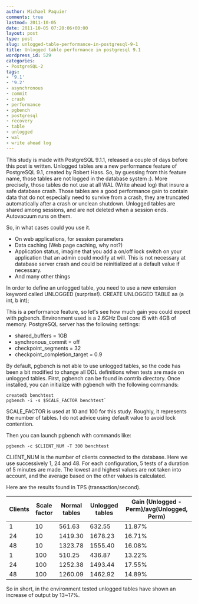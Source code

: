 ```yaml
---
author: Michael Paquier
comments: true
lastmod: 2011-10-05
date: 2011-10-05 07:20:06+00:00
layout: post
type: post
slug: unlogged-table-performance-in-postgresql-9-1
title: Unlogged table performance in postgresql 9.1
wordpress_id: 529
categories:
- PostgreSQL-2
tags:
- '9.1'
- '9.2'
- asynchronous
- commit
- crash
- performance
- pgbench
- postgresql
- recovery
- table
- unlogged
- wal
- write ahead log
---
```


This study is made with PostgreSQL 9.1.1, released a couple of days before this post is written.
Unlogged tables are a new performance feature of PostgreSQL 9.1, created by Robert Hass. So, by guessing from this feature name, those tables are not logged in the database system :). More precisely, those tables do not use at all WAL (Write ahead log) that insure a safe database crash.
Those tables are a good performance gain to contain data that do not especially need to survive from a crash, they are truncated automatically after a crash or unclean shutdown.
Unlogged tables are shared among sessions, and are not deleted when a session ends. Autovacuum runs on them.

So, in what cases could you use it.

  * On web applications, for session parameters
  * Data caching (Web page caching, why not?)
  * Application status, imagine that you add a on/off lock switch on your application that an admin could modify at will. This is not necessary at database server crash and could be reinitialized at a default value if necessary.
  * And many other things

In order to define an unlogged table, you need to use a new extension keyword called UNLOGGED (surprise!).
    CREATE UNLOGGED TABLE aa (a int, b int);

This is a performance feature, so let's see how much gain you could expect with pgbench.
Environment used is a 2.6GHz Dual core i5 with 4GB of memory.
PostgreSQL server has the following settings:

  * shared\_buffers = 1GB
  * synchronous\_commit = off
  * checkpoint\_segments = 32
  * checkpoint\_completion\_target = 0.9

By default, pgbench is not able to use unlogged tables, so the code has been a bit modified to change all DDL definitions when tests are made on unlogged tables.
First, pgbench can be found in contrib directory. Once installed, you can initialize with pgbench with the following commands:

    createdb benchtest
    pgbench -i -s $SCALE_FACTOR benchtest`

SCALE\_FACTOR is used at 10 and 100 for this study. Roughly, it represents the number of tables. I do not advice using default value to avoid lock contention.

Then you can launch pgbench with commands like:

    pgbench -c $CLIENT_NUM -T 300 benchtest

CLIENT\_NUM is the number of clients connected to the database. Here we use successively 1, 24 and 48.
For each configuration, 5 tests of a duration of 5 minutes are made. The lowest and highest values are not taken into account, and the average based on the other values is calculated.

Here are the results found in TPS (transaction/second).

| Clients | Scale factor | Normal tables | Unlogged tables | Gain (Unlogged - Perm)/avg(Unlogged, Perm) |
| ------- | ------------ | ------------- | --------------- | ----------------------------------------- |
| 1 | 10 | 561.63 | 632.55 | 11.87% |
| 24 | 10 | 1419.30 | 1678.23 | 16.71% |
| 48 | 10 | 1323.78 | 1555.40 | 16.08% |
| 1 | 100 | 510.25 | 436.87 | 13.22% |
| 24 | 100 | 1252.38 | 1493.44 | 17.55% |
| 48 | 100 | 1260.09 | 1462.92 | 14.89% |

So in short, in the environment tested unlogged tables have shown an increase of output by 13~17%.

